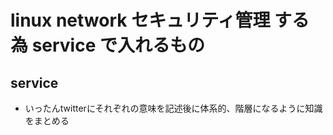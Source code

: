 # linux network セキュリティ管理 する為 service で入れるもの

## service
- いったんtwitterにそれぞれの意味を記述後に体系的、階層になるように知識をまとめる
